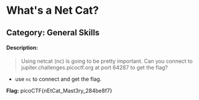 # What's a Net Cat?
## Category: General Skills

#### Description:
> Using netcat (nc) is going to be pretty important.
> Can you connect to jupiter.challenges.picoctf.org at port 64287
> to get the flag?

* use `nc` to connect and get the flag.

__Flag:__ picoCTF{nEtCat_Mast3ry_284be8f7}
